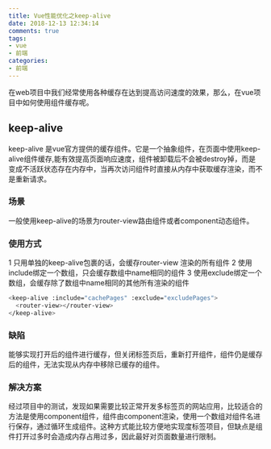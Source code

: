 ```yaml
---
title: Vue性能优化之keep-alive
date: 2018-12-13 12:34:14
comments: true
tags: 
- vue
- 前端
categories: 
- 前端
---
```

在web项目中我们经常使用各种缓存在达到提高访问速度的效果，那么，在vue项目中如何使用组件缓存呢。

## keep-alive
keep-alive 是vue官方提供的缓存组件。它是一个抽象组件，在页面中使用keep-alive组件缓存,能有效提高页面响应速度，组件被卸载后不会被destroy掉，而是变成不活跃状态存在内存中，当再次访问组件时直接从内存中获取缓存渲染，而不是重新请求。

### 场景
一般使用keep-alive的场景为router-view路由组件或者component动态组件。

### 使用方式
1 只用单独的keep-alive包裹的话，会缓存router-view 渲染的所有组件
2 使用include绑定一个数组，只会缓存数组中name相同的组件
3 使用exclude绑定一个数组，会缓存除了数组中name相同的其他所有渲染的组件

``` bash
<keep-alive :include="cachePages" :exclude="excludePages">
  <router-view></router-view>
</keep-alive>
```

### 缺陷

能够实现打开后的组件进行缓存，但关闭标签页后，重新打开组件，组件仍是缓存后的组件，无法实现从内存中移除已缓存的组件。

### 解决方案

经过项目中的测试，发现如果需要比较正常开发多标签页的网站应用，比较适合的方法是使用component组件，组件由component渲染，使用一个数组对组件名进行保存，通过循环生成组件。这种方式能比较方便地实现度标签项目，但缺点是组件打开过多时会造成内存占用过多，因此最好对页面数量进行限制。
